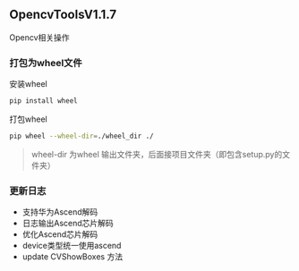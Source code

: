 ##  OpencvToolsV1.1.7
Opencv相关操作

### 打包为wheel文件

安装wheel
```bash
pip install wheel
```
打包wheel
```bash
pip wheel --wheel-dir=./wheel_dir ./
```
> wheel-dir 为wheel 输出文件夹，后面接项目文件夹（即包含setup.py的文件夹）

### 更新日志
* 支持华为Ascend解码
* 日志输出Ascend芯片解码
* 优化Ascend芯片解码
* device类型统一使用ascend
* update CVShowBoxes 方法